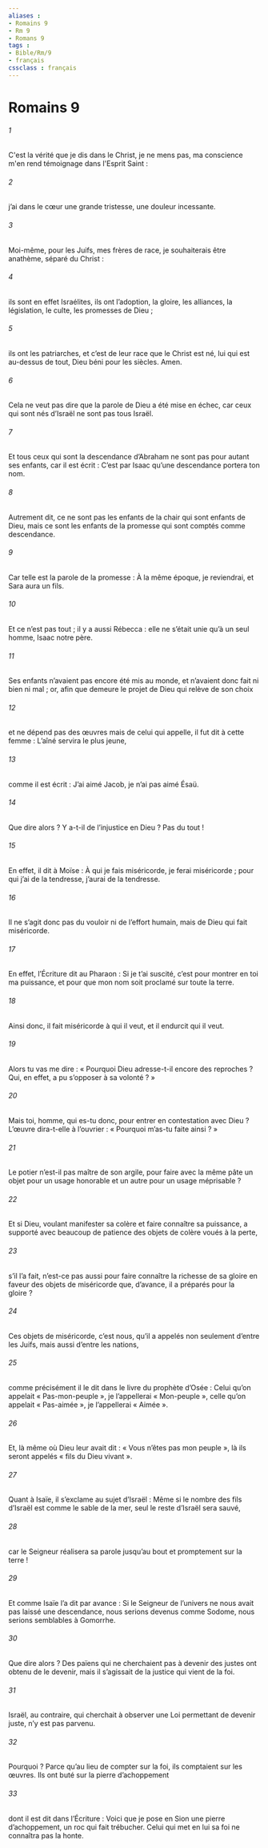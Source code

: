 ```yaml
---
aliases : 
- Romains 9
- Rm 9
- Romans 9
tags : 
- Bible/Rm/9
- français
cssclass : français
---
```


# Romains 9

###### 1
C'est la vérité que je dis dans le Christ, je ne mens pas, ma conscience m'en rend témoignage dans l'Esprit Saint :
###### 2
j’ai dans le cœur une grande tristesse, une douleur incessante.
###### 3
Moi-même, pour les Juifs, mes frères de race, je souhaiterais être anathème, séparé du Christ :
###### 4
ils sont en effet Israélites, ils ont l’adoption, la gloire, les alliances, la législation, le culte, les promesses de Dieu ;
###### 5
ils ont les patriarches, et c’est de leur race que le Christ est né, lui qui est au-dessus de tout, Dieu béni pour les siècles. Amen.
###### 6
Cela ne veut pas dire que la parole de Dieu a été mise en échec, car ceux qui sont nés d’Israël ne sont pas tous Israël.
###### 7
Et tous ceux qui sont la descendance d’Abraham ne sont pas pour autant ses enfants, car il est écrit : C’est par Isaac qu’une descendance portera ton nom.
###### 8
Autrement dit, ce ne sont pas les enfants de la chair qui sont enfants de Dieu, mais ce sont les enfants de la promesse qui sont comptés comme descendance.
###### 9
Car telle est la parole de la promesse : À la même époque, je reviendrai, et Sara aura un fils.
###### 10
Et ce n’est pas tout ; il y a aussi Rébecca : elle ne s’était unie qu’à un seul homme, Isaac notre père.
###### 11
Ses enfants n’avaient pas encore été mis au monde, et n’avaient donc fait ni bien ni mal ; or, afin que demeure le projet de Dieu qui relève de son choix
###### 12
et ne dépend pas des œuvres mais de celui qui appelle, il fut dit à cette femme : L’aîné servira le plus jeune,
###### 13
comme il est écrit : J’ai aimé Jacob, je n’ai pas aimé Ésaü.
###### 14
Que dire alors ? Y a-t-il de l’injustice en Dieu ? Pas du tout !
###### 15
En effet, il dit à Moïse : À qui je fais miséricorde, je ferai miséricorde ; pour qui j’ai de la tendresse, j’aurai de la tendresse.
###### 16
Il ne s’agit donc pas du vouloir ni de l’effort humain, mais de Dieu qui fait miséricorde.
###### 17
En effet, l’Écriture dit au Pharaon : Si je t’ai suscité, c’est pour montrer en toi ma puissance, et pour que mon nom soit proclamé sur toute la terre.
###### 18
Ainsi donc, il fait miséricorde à qui il veut, et il endurcit qui il veut.
###### 19
Alors tu vas me dire : « Pourquoi Dieu adresse-t-il encore des reproches ? Qui, en effet, a pu s’opposer à sa volonté ? »
###### 20
Mais toi, homme, qui es-tu donc, pour entrer en contestation avec Dieu ? L’œuvre dira-t-elle à l’ouvrier : « Pourquoi m’as-tu faite ainsi ? »
###### 21
Le potier n’est-il pas maître de son argile, pour faire avec la même pâte un objet pour un usage honorable et un autre pour un usage méprisable ?
###### 22
Et si Dieu, voulant manifester sa colère et faire connaître sa puissance, a supporté avec beaucoup de patience des objets de colère voués à la perte,
###### 23
s’il l’a fait, n’est-ce pas aussi pour faire connaître la richesse de sa gloire en faveur des objets de miséricorde que, d’avance, il a préparés pour la gloire ?
###### 24
Ces objets de miséricorde, c’est nous, qu’il a appelés non seulement d’entre les Juifs, mais aussi d’entre les nations,
###### 25
comme précisément il le dit dans le livre du prophète d’Osée :
Celui qu’on appelait « Pas-mon-peuple »,
je l’appellerai « Mon-peuple »,
celle qu’on appelait « Pas-aimée »,
je l’appellerai « Aimée ».
###### 26
Et, là même où Dieu leur avait dit :
« Vous n’êtes pas mon peuple »,
là ils seront appelés « fils du Dieu vivant ».
###### 27
Quant à Isaïe, il s’exclame au sujet d’Israël :
Même si le nombre des fils d’Israël
est comme le sable de la mer,
seul le reste d’Israël sera sauvé,
###### 28
car le Seigneur réalisera sa parole
jusqu’au bout et promptement
sur la terre !
###### 29
Et comme Isaïe l’a dit par avance :
Si le Seigneur de l’univers
ne nous avait pas laissé une descendance,
nous serions devenus comme Sodome,
nous serions semblables à Gomorrhe.
###### 30
Que dire alors ? Des païens qui ne cherchaient pas à devenir des justes ont obtenu de le devenir, mais il s’agissait de la justice qui vient de la foi.
###### 31
Israël, au contraire, qui cherchait à observer une Loi permettant de devenir juste, n’y est pas parvenu.
###### 32
Pourquoi ? Parce qu’au lieu de compter sur la foi, ils comptaient sur les œuvres. Ils ont buté sur la pierre d’achoppement
###### 33
dont il est dit dans l’Écriture :
Voici que je pose en Sion une pierre d’achoppement,
un roc qui fait trébucher.
Celui qui met en lui sa foi ne connaîtra pas la honte.
